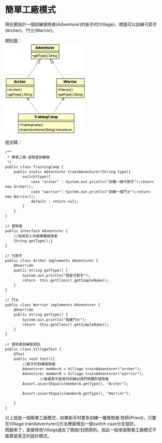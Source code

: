 # 簡單工廠模式
  
現在要設計一個訓練冒險者(Adventurer)的新手村(Village)，裡面可以訓練弓箭手(Archer)、鬥士(Warrior)。  

類別圖：  
![Training Camp](image/simpleFactory.gif)  
  
程式碼：  
```
/**
 * 簡單工廠-冒險者訓練營
 */
public class TrainingCamp {
	public static Adventurer trainAdventurer(String type){
		switch(type){
			case "archer" : System.out.println("訓練一個弓箭手");return new Archer(); 
			case "warrior": System.out.println("訓練一個鬥士");return new Warrior();
			default : return null;
		}
	}
}

// 冒險者
public interface Adventurer {
	//告訴別人你是哪種冒險者
	String getType();}
}

// 弓箭手
public class Archer implements Adventurer {
	@Override
	public String getType() {
		System.out.println("我是弓箭手");
		return  this.getClass().getSimpleName();
	}
}

// 鬥士
public class Warrior implements Adventurer {
	@Override
	public String getType() {
		System.out.println("我是鬥士");	
		return  this.getClass().getSimpleName();
	}
}	

// 冒險者訓練營測試
public class VillageTest {
	@Test
	public void test(){
		//新手村訓練冒險者
		Adventurer memberA = Village.trainAdventurer("archer");
		Adventurer memberB = Village.trainAdventurer("warrior");
				//看看是不是真的訓練出我們想要的冒險者
		Assert.assertEquals(memberA.getType(), "Archer");

		Assert.assertEquals(memberB.getType(), "Warrior");
		
	}
}

```
  
以上就是一個簡單工廠模式，如果新手村要多訓練一種冒險者:牧師(Priest)，只要在Villiage trainAdventurer()方法裡面增加一個switch case分支就好。  
問題來了，直接修改Villiage違反了開放/封閉原則，因此一般來說簡單工廠模式不能算是真正的設計模式。
